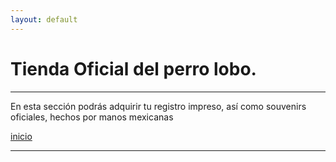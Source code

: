 ```yaml
---
layout: default
---
```


# Tienda Oficial del perro lobo.
***
En esta sección podrás adquirir tu registro impreso, así como souvenirs oficiales, hechos por manos mexicanas

[inicio](./)
***
